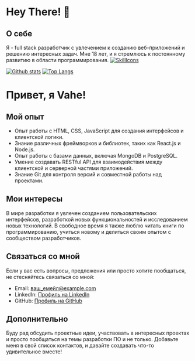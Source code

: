 # Hey There! 👋
## О себе
Я - full stack разработчик с увлечением к созданию веб-приложений и решению интересных задач. Мне 18 лет, и я стремлюсь к постоянному развитию в области программирования.
[![SkillIcons](https://skillicons.dev/icons?i=html,css,sass,js,vue,php,symfony,python,mysql,postgresql,redis,kotlin,c#,figma)](https://skillicons.dev)<br/>


  
  <a href="#">![Github stats](https://github-readme-stats.vercel.app/api?username=w33bvGL&theme=blueberry&count_private=true&hide_border=true&line_height=20)</a>
  <a href="#">![Top Langs](https://github-readme-stats.vercel.app/api/top-langs/?username=w33bvGL&layout=compact&theme=blueberry&count_private=true&hide_border=true)</a>


# Привет, я Vahe!


## Мой опыт
- Опыт работы с HTML, CSS, JavaScript для создания интерфейсов и клиентской логики.
- Знание различных фреймворков и библиотек, таких как React.js и Node.js.
- Опыт работы с базами данных, включая MongoDB и PostgreSQL.
- Умение создавать RESTful API для взаимодействия между клиентской и серверной частями приложений.
- Знание Git для контроля версий и совместной работы над проектами.

## Мои интересы
В мире разработки я увлечен созданием пользовательских интерфейсов, разработкой новых функциональностей и исследованием новых технологий. В свободное время я также люблю читать книги по программированию, учиться новому и делиться своим опытом с сообществом разработчиков.

## Связаться со мной
Если у вас есть вопросы, предложения или просто хотите пообщаться, не стесняйтесь связаться со мной:
- Email: ваш_емейл@example.com
- LinkedIn: [Профиль на LinkedIn](ссылка_на_ваш_профиль)
- GitHub: [Профиль на GitHub](ссылка_на_ваш_профиль)

## Дополнительно
Буду рад обсудить проектные идеи, участвовать в интересных проектах и просто пообщаться на темы разработки ПО и не только. Добавьте меня в свой список контактов, и давайте создавать что-то удивительное вместе!
